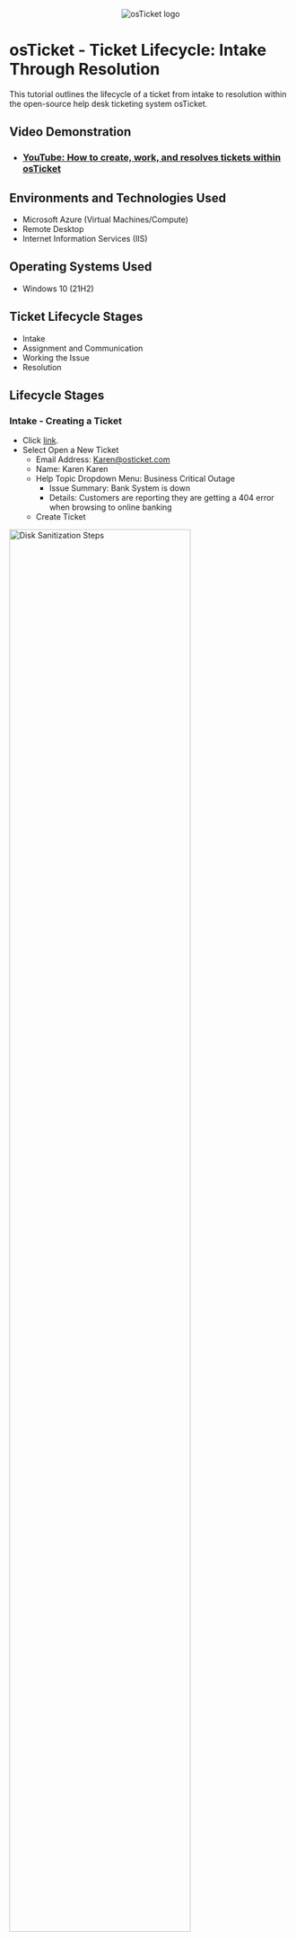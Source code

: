 <p align="center">
<img src="https://i.imgur.com/Clzj7Xs.png" alt="osTicket logo"/>
</p>

<h1>osTicket - Ticket Lifecycle: Intake Through Resolution</h1>
This tutorial outlines the lifecycle of a ticket from intake to resolution within the open-source help desk ticketing system osTicket.<br />


<h2>Video Demonstration</h2>

- ### [YouTube: How to create, work, and resolves tickets within osTicket](https://www.youtube.com)

<h2>Environments and Technologies Used</h2>

- Microsoft Azure (Virtual Machines/Compute)
- Remote Desktop
- Internet Information Services (IIS)

<h2>Operating Systems Used </h2>

- Windows 10</b> (21H2)

<h2>Ticket Lifecycle Stages</h2>

- Intake
- Assignment and Communication
- Working the Issue
- Resolution

<h2>Lifecycle Stages</h2>

<h3>Intake - Creating a Ticket</h3>

- Click [link](http://localhost/osTicket/).
- Select Open a New Ticket
  - Email Address: Karen@osticket.com
  - Name: Karen Karen
  - Help Topic Dropdown Menu: Business Critical Outage
    - Issue Summary: Bank System is down
    - Details: Customers are reporting they are getting a 404 error when browsing to online banking
  - Create Ticket
<p>
<img src="https://i.imgur.com/jxNLg7q.png" height="80%" width="80%" alt="Disk Sanitization Steps"/>
<img src="https://i.imgur.com/P80fPxq.png" height="80%" width="80%" alt="Disk Sanitization Steps"/>
</p>


<p>
<h3>Assignment and Communication</h3>

- Sign into osTicket as an Agent
  - Use user jane.doe's credentials created in the previous tutorial. 
  - Select the ticket we created in Step 1.
  
  
<p>
<img src="https://i.imgur.com/U8LEFxV.png" height="80%" width="80%" /> 
</p>


 - Priority: Emergency. 
      - The mobile online banking app is high priority because it prevents users from using. 
 - Assigned to: Jane Doe
 - SLA Plan: SEV-A 
      - Business Impacting, critical incident
 - Department: System Administrators 
      - Sys Admins responsible for mobile banking infrastructure
 - Response text box: Currently cooperating with the System Admin Team to get the problem solved.
    - Select Post Reply


<p>
<img src="https://i.imgur.com/Fts0LMN.png" height="80%" width="80%" />
<img src="https://i.imgur.com/BFbtNfF.png" height="80%" width="80%" />
</p>

<h3>Resolving the Issue</h3>

- Jane and the system admin team coordinate to solve the issue. 


<h3> Resolution</h3>
     
- Once the issue is resolved, head back to the ticket and update the server.
  - Response text box:  issue has been resolved  Ticket closed.
  - Ticket Status: Resolved
- Select Post Reply
- Observe the ticket presenting "closed".

<p align="center">
<img src="https://i.imgur.com/6tpDbBo.png" height="80%" width="80%" /> <img src="https://i.imgur.com/Fts0LMN.png" height="80%" width="80%" />
</p>

Done.

